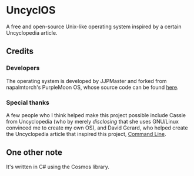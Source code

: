 # UncyclOS
A free and open-source Unix-like operating system inspired by a certain Uncyclopedia article.

## Credits
### Developers
The operating system is developed by JJPMaster and forked from napalmtorch's PurpleMoon OS, whose source code can be found [here](https://github.com/napalmtorch/PurpleMoon/).

### Special thanks
A few people who I think helped make this project possible include Cassie from Uncyclopedia (who by merely *disclosing* that she uses GNU/Linux convinced me to create my own OS), and David Gerard, who helped create the Uncyclopedia article that inspired this project, [Command Line](https://en.uncyclopedia.co/wiki/Command_Line).

## One other note
It's written in C# using the Cosmos library.
